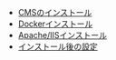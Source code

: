 * [CMSのインストール](cms_install.html)
* [Dockerインストール](cms_install_docker.html)
* [Apache/IISインストール](cms_install_apache_iis.html)
* [インストール後の設定](cms_install_post-set-up.html)

